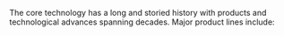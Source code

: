 The core technology has a long and storied history with products and technological advances spanning decades. Major product lines include:
